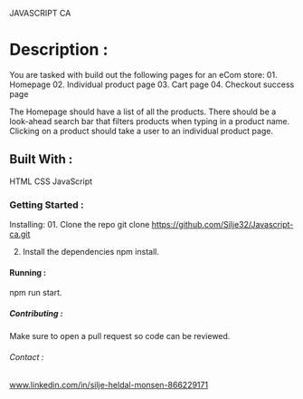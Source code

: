 JAVASCRIPT CA

# Description :

You are tasked with build out the following pages for an eCom store: 01. Homepage 02. Individual product page 03. Cart page 04. Checkout success page

The Homepage should have a list of all the products. There should be a look-ahead
search bar that filters products when typing in a product name. Clicking on a
product should take a user to an individual product page.

## Built With :

HTML
CSS
JavaScript

### Getting Started :

Installing: 01. Clone the repo
git clone https://github.com/Silje32/Javascript-ca.git

2.  Install the dependencies
    npm install.

#### Running :

npm run start.

##### Contributing :

Make sure to open a pull request so code can be reviewed.

###### Contact :

www.linkedin.com/in/silje-heldal-monsen-866229171
